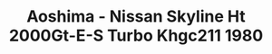 ---
layout: product
title: "Aoshima - Nissan Skyline Ht 2000Gt-E-S Turbo Khgc211 1980"
price: "TBA" 
desc: "N/A"
img_path: "/assets/img/AO46937.webp"
brand: "N/A"
available: false
special_offer: false
new: false
soon: false
cat: "010000"
subcat: "013700"
subsubcat: "0N/A"
sifra: "AO46937"
popular: false
spec: false
---
